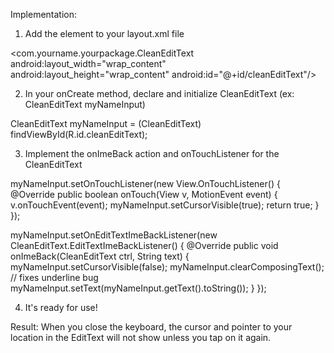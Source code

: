 Implementation:

1) Add the element to your layout.xml file

<com.yourname.yourpackage.CleanEditText
	android:layout_width="wrap_content"
	android:layout_height="wrap_content"
	android:id="@+id/cleanEditText"/>

2) In your onCreate method, declare and initialize CleanEditText (ex: CleanEditText myNameInput)

CleanEditText myNameInput = (CleanEditText) findViewById(R.id.cleanEditText);

3) Implement the onImeBack action and onTouchListener for the CleanEditText

myNameInput.setOnTouchListener(new View.OnTouchListener() {
        @Override
        public boolean onTouch(View v, MotionEvent event) {
            v.onTouchEvent(event);
            myNameInput.setCursorVisible(true);
            return true;
        }
    });

myNameInput.setOnEditTextImeBackListener(new CleanEditText.EditTextImeBackListener() {
	    @Override
	    public void onImeBack(CleanEditText ctrl, String text) {
		myNameInput.setCursorVisible(false);
		myNameInput.clearComposingText(); // fixes underline bug
		myNameInput.setText(myNameInput.getText().toString());
	    }
	});

4) It's ready for use!

Result: When you close the keyboard, the cursor and pointer to your location in the EditText will not show unless you tap on it again.
